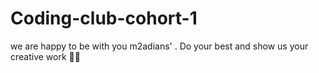 # Coding-club-cohort-1
we are happy to be with you m2adians' . Do your best and show us your creative work 🤩🤩
